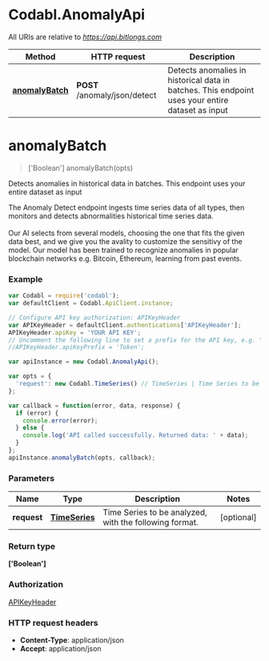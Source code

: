 # Codabl.AnomalyApi

All URIs are relative to *https://api.bitlongs.com*

Method | HTTP request | Description
------------- | ------------- | -------------
[**anomalyBatch**](AnomalyApi.md#anomalyBatch) | **POST** /anomaly/json/detect | Detects anomalies in historical data in batches. This endpoint uses your entire dataset as input


<a name="anomalyBatch"></a>
# **anomalyBatch**
> ['Boolean'] anomalyBatch(opts)

Detects anomalies in historical data in batches. This endpoint uses your entire dataset as input

The Anomaly Detect endpoint ingests time series data of all types, then monitors and detects abnormalities historical time series data. <br><br> Our AI selects from several models, choosing the one that fits the given data best, and we give you the avality to customize the sensitivy of the model. Our model has been trained to recognize anomalies in popular blockchain networks e.g. Bitcoin, Ethereum, learning from past events.

### Example
```javascript
var Codabl = require('codabl');
var defaultClient = Codabl.ApiClient.instance;

// Configure API key authorization: APIKeyHeader
var APIKeyHeader = defaultClient.authentications['APIKeyHeader'];
APIKeyHeader.apiKey = 'YOUR API KEY';
// Uncomment the following line to set a prefix for the API key, e.g. "Token" (defaults to null)
//APIKeyHeader.apiKeyPrefix = 'Token';

var apiInstance = new Codabl.AnomalyApi();

var opts = { 
  'request': new Codabl.TimeSeries() // TimeSeries | Time Series to be analyzed, with the following format.
};

var callback = function(error, data, response) {
  if (error) {
    console.error(error);
  } else {
    console.log('API called successfully. Returned data: ' + data);
  }
};
apiInstance.anomalyBatch(opts, callback);
```

### Parameters

Name | Type | Description  | Notes
------------- | ------------- | ------------- | -------------
 **request** | [**TimeSeries**](TimeSeries.md)| Time Series to be analyzed, with the following format. | [optional] 

### Return type

**['Boolean']**

### Authorization

[APIKeyHeader](../README.md#APIKeyHeader)

### HTTP request headers

 - **Content-Type**: application/json
 - **Accept**: application/json

